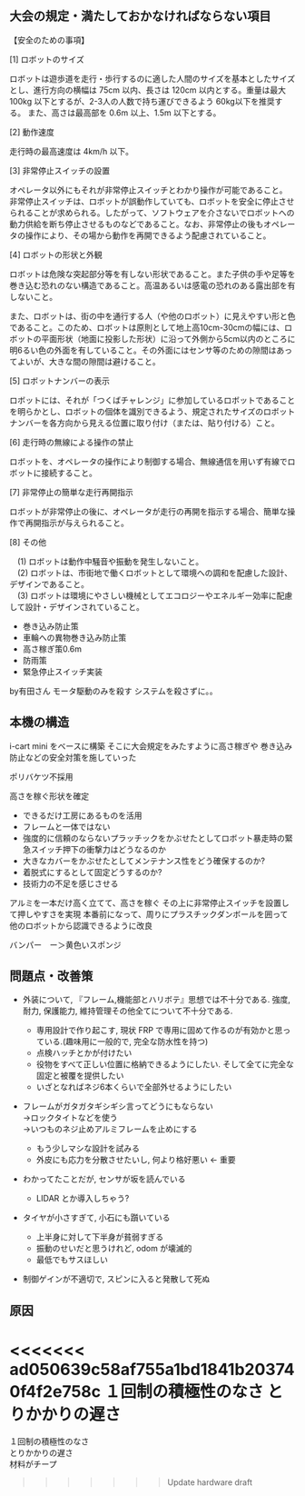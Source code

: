 ## 大会の規定・満たしておかなければならない項目

【安全のための事項】

[1] ロボットのサイズ

ロボットは遊歩道を走行・歩行するのに適した人間のサイズを基本としたサイズとし、進行方向の横幅は 75cm 以内、長さは 120cm 以内とする。重量は最大 100kg 以下とするが、2-3人の人数で持ち運びできるよう 60kg以下を推奨する。 また、高さは最高部を 0.6m 以上、1.5m 以下とする。


[2] 動作速度

走行時の最高速度は 4km/h 以下。


[3] 非常停止スイッチの設置 

オペレータ以外にもそれが非常停止スイッチとわかり操作が可能であること。 非常停止スイッチは、ロボットが誤動作していても、ロボットを安全に停止させられることが求められる。したがって、ソフトウェアを介さないでロボットへの動力供給を断ち停止させるものなどであること。なお、非常停止の後もオペレータの操作により、その場から動作を再開できるよう配慮されていること。 


[4] ロボットの形状と外観 

ロボットは危険な突起部分等を有しない形状であること。また子供の手や足等を巻き込む恐れのない構造であること。高温あるいは感電の恐れのある露出部を有しないこと。

また、ロボットは、街の中を通行する人（や他のロボット）に見えやすい形と色であること。このため、ロボットは原則として地上高10cm-30cmの幅には、ロボットの平面形状（地面に投影した形状）に沿って外側から5cm以内のところに明6るい色の外面を有していること。その外面にはセンサ等のための隙間はあってよいが、大きな間の隙間は避けること。

 
[5] ロボットナンバーの表示

ロボットには、それが「つくばチャレンジ」に参加しているロボットであることを明らかとし、ロボットの個体を識別できるよう、規定されたサイズのロボットナンバーを各方向から見える位置に取り付け（または、貼り付ける）こと。

 
[6] 走行時の無線による操作の禁止

ロボットを、オペレータの操作により制御する場合、無線通信を用いず有線でロボットに接続すること。
 

[7] 非常停止の簡単な走行再開指示

ロボットが非常停止の後に、オペレータが走行の再開を指示する場合、簡単な操作で再開指示が与えられること。
 

[8] その他

　(1) ロボットは動作中騒音や振動を発生しないこと。  
　(2) ロボットは、市街地で働くロボットとして環境への調和を配慮した設計、デザインであること。  
　(3) ロボットは環境にやさしい機械としてエコロジーやエネルギー効率に配慮して設計・デザインされていること。  


* 巻き込み防止策
* 車輪への異物巻き込み防止策
* 高さ稼ぎ策0.6m
* 防雨策
* 緊急停止スイッチ実装


by有田さん
モータ駆動のみを殺す
システムを殺さずに。。



## 本機の構造

i-cart mini をベースに構築
そこに大会規定をみたすように高さ稼ぎや
巻き込み防止などの安全対策を施していった

ポリバケツ不採用

高さを稼ぐ形状を確定

* できるだけ工房にあるものを活用
* フレームと一体ではない
* 強度的に信頼のならないプラッチックをかぶせたとしてロボット暴走時の緊急スイッチ押下の衝撃力はどうなるのか
* 大きなカバーをかぶせたとしてメンテナンス性をどう確保するのか?
* 着脱式にするとして固定どうするのか?
* 技術力の不足を感じさせる

アルミを一本だけ高く立てて、高さを稼ぐ
その上に非常停止スイッチを設置して押しやすさを実現
本番前になって、周りにプラスチックダンボールを囲って他のロボットから認識できるように改良

バンパー　ー＞黄色いスポンジ



## 問題点・改善策

* 外装について, 『フレーム,機能部とハリボテ』思想では不十分である. 強度, 耐力, 保護能力, 維持管理その他全てについて不十分である.
	- 専用設計で作り起こす, 現状 FRP で専用に固めて作るのが有効かと思っている.(趣味用に一般的で, 完全な防水性を持つ)
	- 点検ハッチとかが付けたい
	- 役物をすべて正しい位置に格納できるようにしたい. そして全てに完全な固定と被覆を提供したい
	- いざとなればネジ6本くらいで全部外せるようにしたい

* フレームがガタガタギシギシ言ってどうにもならない  
→ロックタイトなどを使う  
→いつものネジ止めアルミフレームを止めにする  
	- もう少しマシな設計を試みる
	- 外皮にも応力を分散させたいし, 何より格好悪い <- 重要

* わかってたことだが, センサが坂を読んでいる
	- LIDAR とか導入しちゃう?

* タイヤが小さすぎて, 小石にも躓いている
	- 上半身に対して下半身が貧弱すぎる
	- 振動のせいだと思うけれど, odom が壊滅的
	- 最低でもサスほしい

* 制御ゲインが不適切で, スピンに入ると発散して死ぬ



## 原因

<<<<<<< ad050639c58af755a1bd1841b203740f4f2e758c
１回制の積極性のなさ
とりかかりの遅さ
=======
１回制の積極性のなさ  
とりかかりの遅さ  
材料がチープ
>>>>>>> Update hardware draft
